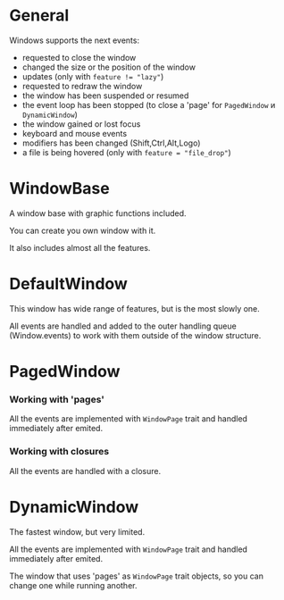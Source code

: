 # General

Windows supports the next events:
 - requested to close the window
 - changed the size or the position of the window
 - updates (only with `feature != "lazy"`)
 - requested to redraw the window
 - the window has been suspended or resumed
 - the event loop has been stopped (to close a 'page' for `PagedWindow` и `DynamicWindow`)
 - the window gained or lost focus
 - keyboard and mouse events
 - modifiers has been changed (Shift,Ctrl,Alt,Logo)
 - a file is being hovered (only with `feature = "file_drop"`)

# WindowBase

A window base with graphic functions included.

You can create you own window with it.

It also includes almost all the features.

# DefaultWindow

This window has wide range of features, but is the most slowly one.

All events are handled and added to the outer handling queue (Window.events)
to work with them outside of the window structure.


# PagedWindow

### Working with 'pages'

All the events are implemented with `WindowPage` trait
and handled immediately after emited.


### Working with closures

All the events are handled with a closure.


# DynamicWindow

The fastest window, but very limited.

All the events are implemented with `WindowPage` trait
and handled immediately after emited.

The window that uses 'pages' as `WindowPage` trait objects,
so you can change one while running another.